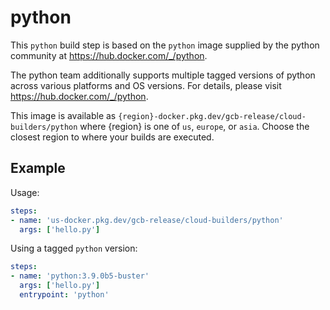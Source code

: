 # python

This `python` build step is based on the `python` image supplied by the python
community at https://hub.docker.com/_/python.

The python team additionally supports multiple tagged versions of python across
various platforms and OS versions.  For details, please visit
https://hub.docker.com/_/python.

This image is available as
`{region}-docker.pkg.dev/gcb-release/cloud-builders/python` where {region} is
one of `us`, `europe`, or `asia`. Choose the closest region to where your builds
are executed.

## Example

Usage:

```yaml
steps:
- name: 'us-docker.pkg.dev/gcb-release/cloud-builders/python'
  args: ['hello.py']
```

Using a tagged `python` version:
```yaml
steps:
- name: 'python:3.9.0b5-buster'
  args: ['hello.py']
  entrypoint: 'python'
```
